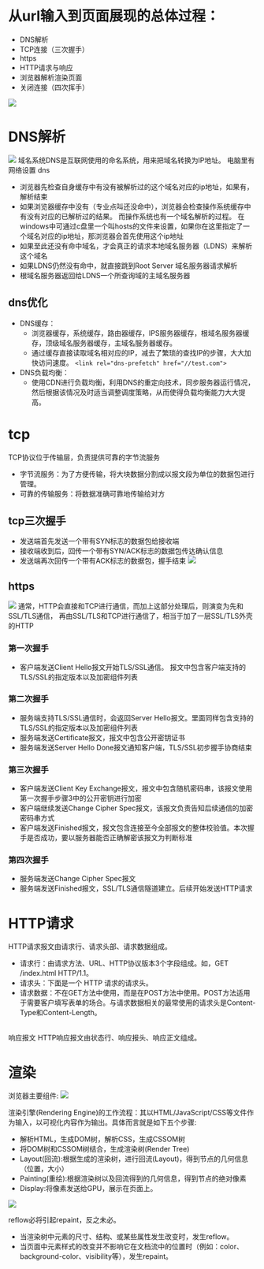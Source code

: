 # 从url输入到页面展现的总体过程：
+ DNS解析
+ TCP连接（三次握手）
+ https
+ HTTP请求与响应
+ 浏览器解析渲染页面
+ 关闭连接（四次挥手）

![](image/url.png)

#  DNS解析
![](image/dns.png)
域名系统DNS是互联网使用的命名系统，用来把域名转换为IP地址。
电脑里有网络设置 dns
+  浏览器先检查自身缓存中有没有被解析过的这个域名对应的ip地址，如果有，解析结束
+ 如果浏览器缓存中没有（专业点叫还没命中），浏览器会检查操作系统缓存中有没有对应的已解析过的结果。
而操作系统也有一个域名解析的过程。
在windows中可通过c盘里一个叫hosts的文件来设置，如果你在这里指定了一个域名对应的ip地址，那浏览器会首先使用这个ip地址
+ 如果至此还没有命中域名，才会真正的请求本地域名服务器（LDNS）来解析这个域名
+ 如果LDNS仍然没有命中，就直接跳到Root Server 域名服务器请求解析
+ 根域名服务器返回给LDNS一个所查询域的主域名服务器


## dns优化
+ DNS缓存： 
    + 浏览器缓存，系统缓存，路由器缓存，IPS服务器缓存，根域名服务器缓存，顶级域名服务器缓存，主域名服务器缓存。
    + 通过缓存直接读取域名相对应的IP，减去了繁琐的查找IP的步骤，大大加快访问速度。
    `<link rel="dns-prefetch" href="//test.com">`
+ DNS负载均衡：
    + 使用CDN进行负载均衡，利用DNS的重定向技术，同步服务器运行情况，然后根据该情况及时适当调整调度策略，从而使得负载均衡能力大大提高。

# tcp
TCP协议位于传输层，负责提供可靠的字节流服务
+ 字节流服务：为了方便传输，将大块数据分割成以报文段为单位的数据包进行管理。
+ 可靠的传输服务：将数据准确可靠地传输给对方

## tcp三次握手
+ 发送端首先发送一个带有SYN标志的数据包给接收端
+ 接收端收到后，回传一个带有SYN/ACK标志的数据包传达确认信息
+ 发送端再次回传一个带有ACK标志的数据包，握手结束
![](image/tcp.png)

## https
![](image/https.png)
通常，HTTP会直接和TCP进行通信，而加上这部分处理后，则演变为先和SSL/TLS通信，
再由SSL/TLS和TCP进行通信了，相当于加了一层SSL/TLS外壳的HTTP

### 第一次握手
+ 客户端发送Client Hello报文开始TLS/SSL通信。
报文中包含客户端支持的TLS/SSL的指定版本以及加密组件列表

### 第二次握手
+ 服务端支持TLS/SSL通信时，会返回Server Hello报文。里面同样包含支持的TLS/SSL的指定版本以及加密组件列表
+ 服务端发送Certificate报文，报文中包含公开密钥证书
+ 服务端发送Server Hello Done报文通知客户端，TLS/SSL初步握手协商结束

### 第三次握手
+ 客户端发送Client Key Exchange报文，报文中包含随机密码串，该报文使用第一次握手步骤3中的公开密钥进行加密
+ 客户端继续发送Change Cipher Spec报文，该报文负责告知后续通信的加密密码串方式
+ 客户端发送Finished报文，报文包含连接至今全部报文的整体校验值。本次握手是否成功，要以服务器能否正确解密该报文为判断标准

### 第四次握手
+ 服务端发送Change Cipher Spec报文
+ 服务端发送Finished报文，SSL/TLS通信隧道建立。后续开始发送HTTP请求

# HTTP请求
HTTP请求报文由请求行、请求头部、请求数据组成。
+ 请求行：由请求方法、URL、HTTP协议版本3个字段组成。如，GET /index.html HTTP/1.1。
+ 请求头：下面是一个 HTTP 请求的请求头。
+ 请求数据：不在GET方法中使用，而是在POST方法中使用。POST方法适用于需要客户填写表单的场合。与请求数据相关的最常使用的请求头是Content-Type和Content-Length。

<br/>
响应报文
HTTP响应报文由状态行、响应报头、响应正文组成。

# 渲染
浏览器主要组件:
![](image/browser.png) <br/>

渲染引擎(Rendering Engine)的工作流程：其以HTML/JavaScript/CSS等文件作为输入，以可视化内容作为输出。具体而言就是如下五个步骤:
+ 解析HTML，生成DOM树，解析CSS，生成CSSOM树
+ 将DOM树和CSSOM树结合，生成渲染树(Render Tree)
+ Layout(回流):根据生成的渲染树，进行回流(Layout)，得到节点的几何信息（位置，大小）
+ Painting(重绘):根据渲染树以及回流得到的几何信息，得到节点的绝对像素
+ Display:将像素发送给GPU，展示在页面上。

![](image/render.png) <br/>

reflow必将引起repaint，反之未必。
+ 当渲染树中元素的尺寸、结构、或某些属性发生改变时，发生reflow。
+ 当页面中元素样式的改变并不影响它在文档流中的位置时（例如：color、background-color、visibility等），发生repaint。
